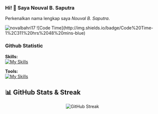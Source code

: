 ### Hi! 👋 Saya Nouval B. Saputra 

Perkenalkan nama lengkap saya *Nouval B. Saputra*.

  <img src="https://komarev.com/ghpvc/?username=novalbahri17&label=Profile%20views&color=0e75b6&style=flat" alt="novalbahri17" /> 
  ![Code Time](http://img.shields.io/badge/Code%20Time-1%2C311%20hrs%2048%20mins-blue)

### Github Statistic
<p align="left">

</a>
</p>

**Skills:**<br>
[![My Skills](https://skillicons.dev/icons?i=cpp,py,java,javascript,typescript,vue,react,flutter,laravel,tailwind,dart&theme=dark)](https://skillicons.dev)

**Tools:**<br>
[![My Skills](https://skillicons.dev/icons?i=androidstudio,vscode,github,gitlab,figma&theme=dark)](https://skillicons.dev)

## 📊 GitHub Stats & Streak
<p align="center">
  <img src="https://github-readme-streak-stats.herokuapp.com/?user=novalbahri17&theme=radical" alt="GitHub Streak" />
</p>

